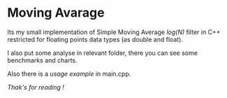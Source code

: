 # Moving Avarage 

Its my small implementation of Simple Moving Average *log(N)* filter in C++ restricted for floating points data types (as double and float).

I also put some analyse in relevant folder, there you can see some benchmarks and charts. 

Also there is a _usage example_ in main.cpp. 

_*Thak's for reading !*_